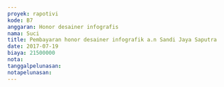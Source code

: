 ```yaml
---
proyek: rapotivi
kode: B7
anggaran: Honor desainer infografis
nama: Suci
title: Pembayaran honor desainer infografik a.n Sandi Jaya Saputra
date: 2017-07-19
biaya: 21500000
nota:
tanggalpelunasan:
notapelunasan:
---
```

